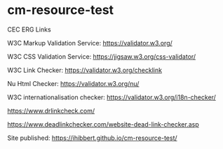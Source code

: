 # cm-resource-test
CEC ERG Links


W3C Markup Validation Service: https://validator.w3.org/

W3C CSS Validation Service: https://jigsaw.w3.org/css-validator/

W3C Link Checker: https://validator.w3.org/checklink

Nu Html Checker: https://validator.w3.org/nu/ 

W3C internationalisation checker: https://validator.w3.org/i18n-checker/


https://www.drlinkcheck.com/

https://www.deadlinkchecker.com/website-dead-link-checker.asp



Site published: https://ihibbert.github.io/cm-resource-test/
